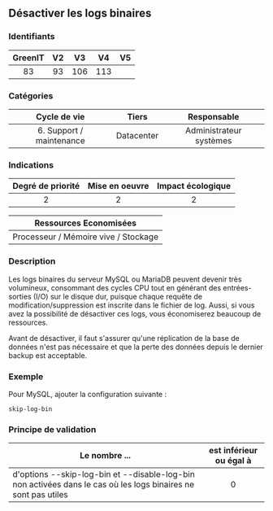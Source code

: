 ## Désactiver les logs binaires

### Identifiants

| GreenIT | V2  | V3  | V4  | V5 |
|:-------:|:---:|:---:|:---:|:--:|
|   83    |  93 | 106 | 113 |    |

### Catégories

|       Cycle de vie       |   Tiers    |       Responsable       |
|:------------------------:|:----------:|:-----------------------:|
| 6. Support / maintenance | Datacenter | Administrateur systèmes |

### Indications

| Degré de priorité  | Mise en oeuvre | Impact écologique |
|:------------------:|:--------------:|:-----------------:|
|         2          |       2        |         2         |

|        Ressources Economisées        |
|:------------------------------------:|
| Processeur / Mémoire vive / Stockage |

### Description

Les logs binaires du serveur MySQL ou MariaDB peuvent devenir très volumineux, consommant des cycles CPU tout en générant des entrées-sorties (I/O) sur le disque dur, puisque chaque requête de modification/suppression est inscrite dans le fichier de log. Aussi, si vous avez la possibilité de désactiver ces logs, vous économiserez beaucoup de ressources.

Avant de désactiver, il faut s'assurer qu'une réplication de la base de données n'est pas nécessaire et que la perte des données depuis le dernier backup est acceptable.

### Exemple

Pour MySQL, ajouter la configuration suivante :
```
skip-log-bin
```

### Principe de validation

| Le nombre ...                                                                                                  | est inférieur ou égal à |  
|----------------------------------------------------------------------------------------------------------------|:-----------------------:|
| d'options --skip-log-bin et --disable-log-bin non activées dans le cas où les logs binaires ne sont pas utiles |            0            |
